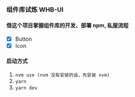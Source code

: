 ### 组件库试炼 WHB-UI

#### 借这个项目掌握组件库的开发、部署 npm, 私服流程

- [x] Button
- [x] Icon

#### 启动方式

1. `nvm use (nvm 没有安装的话，先安装 nvm)`
2. `yarn`
3. `yarn dev`
